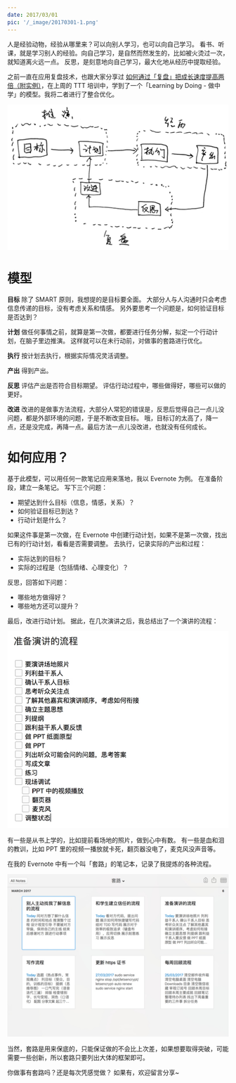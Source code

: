 ```yaml
---
date: 2017/03/01
pic: '/_image/20170301-1.png'
---
```


人是经验动物，经验从哪里来？可以向别人学习，也可以向自己学习。
看书、听课，就是学习别人的经验。向自己学习，是自然而然发生的，比如被火烫过一次，就知道离火远一点。
反思，是刻意地向自己学习，最大化地从经历中提取经验。

之前一直在应用复盘技术，也跟大家分享过 [如何通过「复盘」把成长速度提高两倍（附实例）](http://www.jianshu.com/p/3be0964d3f40)，在上周的 TTT 培训中，学到了一个「Learning by Doing - 做中学」的模型。我将二者进行了整合优化。

![模型](/_image/20170301-1.png)

# 模型
**目标**
除了 SMART 原则，我想提的是目标要全面。
大部分人与人沟通时只会考虑信息传递的目标，没有考虑关系和情感。
另外要思考一个问题是，如何验证目标是否达到？

**计划**
做任何事情之前，就算是第一次做，都要进行任务分解，拟定一个行动计划，在脑子里边推演。
这样就可以在未行动前，对做事的套路进行优化。

**执行**
按计划去执行，根据实际情况灵活调整。

**产出**
得到产出。

**反思**
评估产出是否符合目标期望。
评估行动过程中，哪些做得好，哪些可以做的更好。

**改进**
改进的是做事方法流程，大部分人常犯的错误是，反思后觉得自己一点儿没问题，都是外部环境的问题，于是不断改变目标。
哦，目标订的太高了，降一点，还是没完成，再降一点。最后方法一点儿没改进，也就没有任何成长。

# 如何应用？
基于此模型，可以用任何一款笔记应用来落地，我以 Evernote 为例。
在准备阶段，建立一条笔记。
写下三个问题：
* 期望达到什么目标（信息，情感，关系）？
* 如何验证目标已到达？
* 行动计划是什么？

如果这件事是第一次做，在 Evernote 中创建行动计划，如果不是第一次做，找出已有的行动计划，看看是否需要调整。
去执行，记录实际的产出和过程：
* 实际达到的目标？
* 实际的过程是（包括情绪、心理变化）？

反思，回答如下问题：
* 哪些地方做得好？
* 哪些地方还可以提升？

最后，改进行动计划。
据此，在几次演讲之后，我总结出了一个演讲的流程：

![演讲套路](/_image/20170307-2.png)

有一些是从书上学的，比如提前看场地的照片，做到心中有数。
有一些是血和泪的教训，比如 PPT 里的视频一播放就卡死，翻页器没电了，麦克风没声音等。

在我的 Evernote 中有一个叫「套路」的笔记本，记录了我提炼的各种流程。

![我的套路](/_image/20170307-3.png)

当然，套路是用来保底的，只能保证做的不会比上次差，如果想要取得突破，可能需要一些创新，所以套路只要列出大体的框架即可。

你做事有套路吗？还是每次凭感觉做？
如果有，欢迎留言分享~
